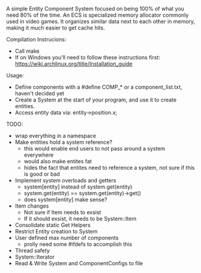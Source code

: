 A simple Entity Component System focused on being 100% of what you need 80% of the time. An ECS is specialized memory allocator commonly used in video games. It organizes similar data next to each other in memory, making it much easier to get cache hits.

Compilation Instrucions:
* Call make
* If on Windows you'll need to follow these instructions first: https://wiki.archlinux.org/title/Installation_guide

Usage:
* Define components with a #define COMP_* or a component_list.txt, haven't decided yet
* Create a System at the start of your program, and use it to create entities.
* Access entity data via: entity->position.x;

TODO:
* wrap everything in a namespace
* Make entities hold a system reference?
	* this would enable end users to not pass around a system everywhere
	* would also make entites fat
	* hides the fact that entites need to reference a system, not sure if this is good or bad
* Implement system overloads and getters
	* system[entity] instead of system.get(entity)
	* system.get<Position>(entity) == system.get(entity)->get<Position>()
	* does system<Position>[entity] make sense?
* Item changes
	* Not sure if Item needs to exsist
	* If it should exsist, it needs to be System::Item
* Consolidate static Get Helpers
* Restrict Entity creation to System
* User defined max number of components
	* prolly need some #ifdefs to accomplish this
* Thread safety
* System::Iterator
* Read & Write System and ComponentConfigs to file
